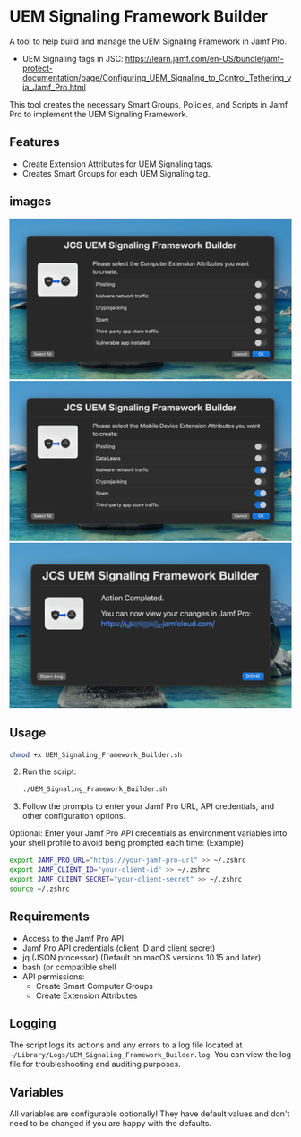 # UEM Signaling Framework Builder
A tool to help build and manage the UEM Signaling Framework in Jamf Pro.
- UEM Signaling tags in JSC: https://learn.jamf.com/en-US/bundle/jamf-protect-documentation/page/Configuring_UEM_Signaling_to_Control_Tethering_via_Jamf_Pro.html

This tool creates the necessary Smart Groups, Policies, and Scripts in Jamf Pro to implement the UEM Signaling Framework.

## Features
- Create Extension Attributes for UEM Signaling tags.
- Creates Smart Groups for each UEM Signaling tag.

## images
![EA selecter 1](./Images/image1.png)
![EA selecter 2](./Images/image2.png)
![Action Done](./Images/image3.png)
## Usage
   ```bash
   chmod +x UEM_Signaling_Framework_Builder.sh
   ```
2. Run the script:
   ```sh
   ./UEM_Signaling_Framework_Builder.sh
   ```
3. Follow the prompts to enter your Jamf Pro URL, API credentials, and other configuration options.

Optional:
Enter your Jamf Pro API credentials as environment variables into your shell profile to avoid being prompted each time:
(Example)
```bash
export JAMF_PRO_URL="https://your-jamf-pro-url" >> ~/.zshrc
export JAMF_CLIENT_ID="your-client-id" >> ~/.zshrc
export JAMF_CLIENT_SECRET="your-client-secret" >> ~/.zshrc
source ~/.zshrc
```


## Requirements
- Access to the Jamf Pro API
- Jamf Pro API credentials (client ID and client secret)
- jq (JSON processor) (Default on macOS versions 10.15 and later)
- bash (or compatible shell
- API permissions:
  - Create Smart Computer Groups
  - Create Extension Attributes

## Logging
The script logs its actions and any errors to a log file located at `~/Library/Logs/UEM_Signaling_Framework_Builder.log`.
You can view the log file for troubleshooting and auditing purposes.
## Variables
All variables are configurable optionally! They have default values and don't need to be changed if you are happy with the defaults.
